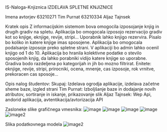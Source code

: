 IS-Naloga-Knjiznica
IZDELAVA SPLETNE KNJIZNICE

Imena avtorjev
63210271 Tim Purnat 63210334 Aljaz Tajnsek

Kratek opis
Z informacijskim sistemom bova omogocila izposojanje knjig in drugih gradiv na spletu. Aplikacija bo omogocala izposojo rezervacijo gradiv kot so knjige, eknjige, revije, stripi… Uporabnik lahko knjigo 
rezervira. Pisalo bo koliko in katere knjige imas sposojene. Aplikacija bo omogocala podalsanje izposoje preko spletne strani. V aplikaciji bo admin lahko ocenil knjigo od 1 do 10. Aplikacija bo hranila
kolektivne podatke o stevilo sposojenih knjig, da lahko porabniki vidijo katere knjige so uporabne. Gradiva bodo razdeljena po kategorijah in jih bo mozno filtrirat. Enitete: eknjige, revije, stripi, 
prirocniki, ocena, mnenje, cas izposoje, rok vrnitve, prekoracen cas sposoje...

Opis nalog študentov:
Skupaj: Izdelava ogrodja aplikacije, izdelava začetne sheme baze, izgled strani
Tim Purnat: Izboljšanje baze in dodajanje novih atributov, sortiranje in iskanje, prikazovanje slik
Aljaz Tajnsek: Wep Api, andorid aplikacija, avtentikacija/avtorizacija API

Zasloneke slike grafičnega vmesnika:
![image](https://github.com/timpurnat/IS-Naloga-Knjiznica/assets/75582748/9eb3ec71-ba26-4aed-9aad-3d69520a545e)
![image](https://github.com/timpurnat/IS-Naloga-Knjiznica/assets/75582748/bc363829-ba08-4f90-8191-41fc02bf2e4f)
![image](https://github.com/timpurnat/IS-Naloga-Knjiznica/assets/75582748/e718f773-44e2-4434-a37c-bf3a58783401)
![image](https://github.com/timpurnat/IS-Naloga-Knjiznica/assets/75582748/80be5acf-fbad-41da-8d6b-762a5b49b46b)
![image2](https://github.com/timpurnat/IS-Naloga-Knjiznica/assets/75582748/21ecde36-c52b-4ca6-8208-bdd8427f79fe)

Slika podatkovnega modela
![image2](https://github.com/timpurnat/IS-Naloga-Knjiznica/assets/75582748/3ddb8e95-ff50-4ed1-b676-5c63eb626541)
